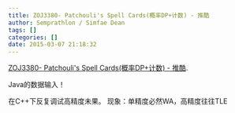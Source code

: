 ```yaml
---
title: ZOJ3380- Patchouli's Spell Cards(概率DP+计数) - 推酷
author: Semprathlon / Simfae Dean
tags: []
categories: []
date: 2015-03-07 21:18:32
---
```

<a href='http://www.tuicool.com/articles/fYn26r'>ZOJ3380- Patchouli&#039;s Spell Cards(概率DP+计数) - 推酷</a>.

Java的数据输入！

在C++下反复调试高精度未果。
现象：单精度必然WA，高精度往往TLE